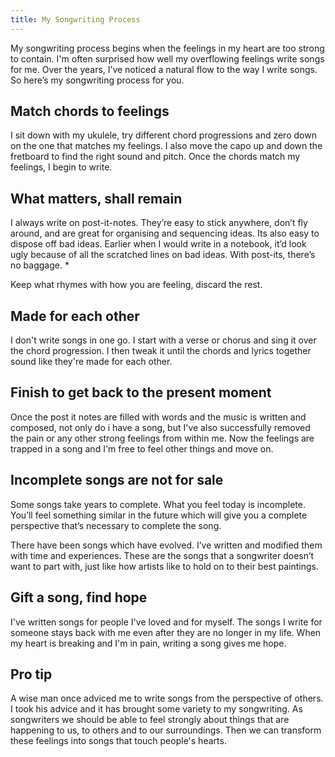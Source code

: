 ```yaml
---
title: My Songwriting Process
---
```


My songwriting process begins when the feelings in my heart are too strong to contain. I'm often surprised how well my overflowing feelings write songs for me. Over the years, I’ve noticed a natural flow to the way I write songs. So here’s my songwriting process for you.

## Match chords to feelings
I sit down with my ukulele, try different chord progressions and zero down on the one that matches my feelings. I also move the capo up and down the fretboard to find the right sound and pitch.
Once the chords match my feelings, I begin to write. 

## What matters, shall remain
I always write on post-it-notes. They’re easy to stick anywhere, don’t fly around, and are great for organising and sequencing ideas. Its also easy to dispose off bad ideas. Earlier when I would write in a notebook, it’d look ugly because of all the scratched lines on bad ideas. With post-its, there’s no baggage. *

Keep what rhymes with how you are feeling, discard the rest.

## Made for each other 
I don't write songs in one go. I start with a verse or chorus and sing it over the chord progression. I then tweak it until the chords and lyrics together sound like they're made for each other.

## Finish to get back to the present moment
Once the post it notes are filled with words and the music is written and composed, not only do i have a song, but I've also successfully removed the pain or any other strong feelings from within me. Now the feelings are trapped in a song and I'm free to feel other things and move on.

## Incomplete songs are not for sale 
Some songs take years to complete. What you feel today is incomplete. You’ll feel something similar in the future which will give you a complete perspective that’s necessary to complete the song.

There have been songs which have evolved. I’ve written and modified them with time and experiences. These are the songs that a songwriter doesn’t want to part with, just like how artists like to hold on to their best paintings. 

## Gift a song, find hope
I've written songs for people I've loved and for myself. The songs I write for someone stays back with me even after they are no longer in my life. When my heart is breaking and I'm in pain, writing a song gives me hope. 

## Pro tip
A wise man once adviced me to write songs from the perspective of others. I took his advice and it has brought some variety to my songwriting. As songwriters we should be able to feel strongly about things that are happening to us, to others and to our surroundings. Then we can transform these feelings into songs that touch people's hearts.
